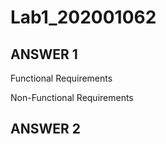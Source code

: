 # Lab1_202001062
ANSWER 1
--------------------------------------------------------------
Functional Requirements

Non-Functional Requirements


ANSWER 2
--------------------------------------------------------------



